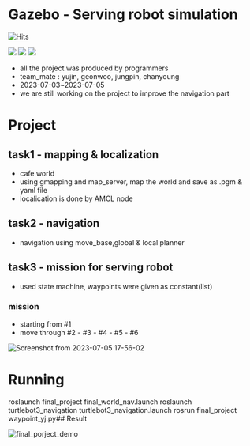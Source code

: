 # Gazebo - Serving robot simulation
[![Hits](https://hits.seeyoufarm.com/api/count/incr/badge.svg?url=https%3A%2F%2Fgithub.com%2Fyujin-shim%2Fgazebo-serving-robot-simulation&count_bg=%23FFD89C&title_bg=%23A2CDB0&icon=&icon_color=%23E7E7E7&title=hits&edge_flat=false)](https://hits.seeyoufarm.com)

<img src="https://img.shields.io/badge/ros-22314E?style=plastic&logo=ROS&logoColor=white"/> <img src="https://img.shields.io/badge/CMake-064F8C?style=plastic&logo=cmake&logoColor=white"/> <img src="https://img.shields.io/badge/Python-3776AB?style=plastic&logo=python&logoColor=white"/>

* all the project was produced by programmers
* team_mate : yujin, geonwoo, jungpin, chanyoung
* 2023-07-03~2023-07-05
* we are still working on the project to improve the navigation part

# Project

## task1 - mapping & localization 

- cafe world
- using gmapping and map_server, map the world and save as .pgm & yaml file
- localication is done by AMCL node

## task2 - navigation
- navigation using move_base,global & local planner

## task3 - mission for serving robot
- used state machine, waypoints were given as constant(list)
### mission 
- starting from #1
- move through #2 - #3 - #4 - #5 - #6

![Screenshot from 2023-07-05 17-56-02](https://github.com/yujin-shim/gazebo-serving-robot-simulation/assets/108443602/598b1b4f-6378-49bb-9cbf-8787b80c8679)



# Running
roslaunch final_project final_world_nav.launch
roslaunch turtlebot3_navigation turtlebot3_navigation.launch
rosrun final_project waypoint_yj.py## Result

![final_porject_demo](https://github.com/yujin-shim/gazebo-serving-robot-simulation/assets/108443602/fef49ab4-29b0-4375-9875-c8b0192fad2a)


